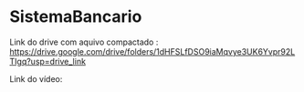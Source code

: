 # SistemaBancario

Link do drive com aquivo compactado :  https://drive.google.com/drive/folders/1dHFSLfDSO9iaMqvye3UK6Yvpr92LTIgq?usp=drive_link

Link do vídeo:
